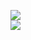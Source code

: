[![](https://img.shields.io/badge/Made%20With-Github%20Spray-lightgrey.svg?style=for-the-badge&logo=github)](https://github.com/Annihil/github-spray#8787)  
[![](https://i.imgur.com/2DrTn0Z.gif)](https://github.com/Annihil/github-spray)